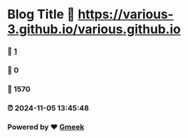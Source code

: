 # Blog Title :link: https://various-3.github.io/various.github.io 
### :page_facing_up: [1](https://various-3.github.io/various.github.io/tag.html) 
### :speech_balloon: 0 
### :hibiscus: 1570 
### :alarm_clock: 2024-11-05 13:45:48 
### Powered by :heart: [Gmeek](https://github.com/Meekdai/Gmeek)
